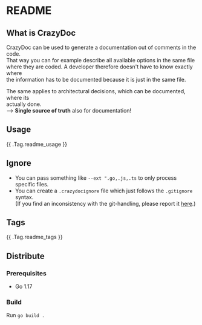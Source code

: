 # README

## What is CrazyDoc

CrazyDoc can be used to generate a documentation out of comments in the code.  
That way you can for example describe all available options in the same file  
where they are coded. A developer therefore doesn't have to know exactly where  
the information has to be documented because it is just in the same file.

The same applies to architectural decisions, which can be documented, where its  
actually done.  
--> __Single source of truth__ also for documentation!

## Usage

{{ .Tag.readme_usage }}

## Ignore

* You can pass something like `--ext ".go,.js,.ts` to only process specific files.
* You can create a `.crazydocignore` file which just follows the `.gitignore` syntax.  
  (If you find an inconsistency with the git-handling, please report it [here](https://github.com/aligator/NoGo/issues).)

## Tags

{{ .Tag.readme_tags }}

## Distribute

### Prerequisites

* Go 1.17

### Build

Run `go build .`  